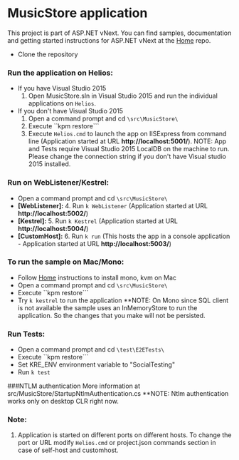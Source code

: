 # MusicStore application

This project is part of ASP.NET vNext. You can find samples, documentation and getting started instructions for ASP.NET vNext at the [Home](https://github.com/aspnet/home) repo.

* Clone the repository

### Run the application on Helios:
* If you have Visual Studio 2015
	1. Open MusicStore.sln in Visual Studio 2015 and run the individual applications on ```Helios```.
* If you don't have Visual Studio 2015
	1. Open a command prompt and cd ```\src\MusicStore\```
	2. Execute ``kpm restore```
	3. Execute ```Helios.cmd``` to launch the app on IISExpress from command line (Application started at URL **http://localhost:5001/**).
	   NOTE: App and Tests require Visual Studio 2015 LocalDB on the machine to run. Please change the connection string if you don't have Visual studio 2015 installed.

### Run on WebListener/Kestrel:
* Open a command prompt and cd ```\src\MusicStore\```
* **[WebListener]:**
	4. Run ```k WebListener``` (Application started at URL **http://localhost:5002/**)
* **[Kestrel]:**
	5. Run ```k Kestrel``` (Application started at URL **http://localhost:5004/**)
* **[CustomHost]:**
	6. Run ```k run``` (This hosts the app in a console application - Application started at URL **http://localhost:5003/**)

### To run the sample on Mac/Mono:
* Follow [Home](https://github.com/aspnet/home) instructions to install mono, kvm on Mac
* Open a command prompt and cd ```\src\MusicStore\```
* Execute ``kpm restore```
* Try `k kestrel` to run the application
**NOTE: On Mono since SQL client is not available the sample uses an InMemoryStore to run the application. So the changes that you make will not be persisted.

### Run Tests:
* Open a command prompt and cd ```\test\E2ETests\```
* Execute ``kpm restore```
* Set KRE_ENV environment variable to "SocialTesting"
* Run ```k test```

###NTLM authentication
More information at src/MusicStore/StartupNtlmAuthentication.cs
**NOTE: Ntlm authentication works only on desktop CLR right now.

### Note:
1. Application is started on different ports on different hosts. To change the port or URL modify ```Helios.cmd``` or project.json commands section in case of self-host and customhost.